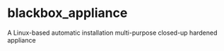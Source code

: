 # blackbox_appliance
A Linux-based automatic installation multi-purpose closed-up hardened appliance

